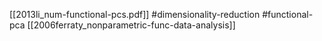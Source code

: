 [[2013li_num-functional-pcs.pdf]]
#dimensionality-reduction #functional-pca
[[2006ferraty_nonparametric-func-data-analysis]]

